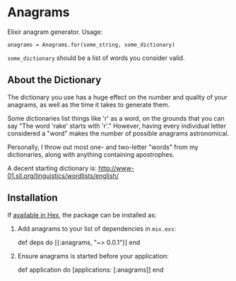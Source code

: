 # Anagrams

Elixir anagram generator. Usage:

    anagrams = Anagrams.for(some_string, some_dictionary)

`some_dictionary` should be a list of words you consider valid.

## About the Dictionary

The dictionary you use has a huge effect on the number and quality of your anagrams, as well as the time it takes to generate them.

Some dictionaries list things like 'r' as a word, on the grounds that you can say "The word 'rake' starts with 'r'." However, having every individual letter considered a "word" makes the number of possible anagrams astronomical.

Personally, I throw out most one- and two-letter "words" from my dictionaries, along with anything containing apostrophes.

A decent starting dictionary is: http://www-01.sil.org/linguistics/wordlists/english/

## Installation

If [available in Hex](https://hex.pm/docs/publish), the package can be installed as:

  1. Add anagrams to your list of dependencies in `mix.exs`:

        def deps do
          [{:anagrams, "~> 0.0.1"}]
        end

  2. Ensure anagrams is started before your application:

        def application do
          [applications: [:anagrams]]
        end

